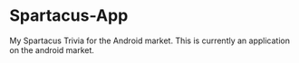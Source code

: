 Spartacus-App
=============

My Spartacus Trivia for the Android market. This is currently an application on the android market.
